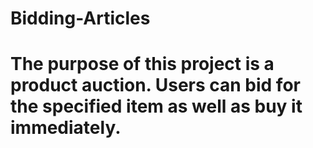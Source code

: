 # Bidding-Articles
# The purpose of this project is a product auction. Users can bid for the specified item as well as buy it immediately.
